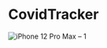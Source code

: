 # CovidTracker
![iPhone 12 Pro Max – 1](https://user-images.githubusercontent.com/28642798/144739051-c3eaa118-b5f6-4582-8fe6-5111d7883fab.png)
